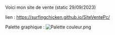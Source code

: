 Voici mon site de vente (static 29/09/2023)

lien : https://surfingchicken.github.io/SiteVentePc/

Palette graphique : ![Palette couleur.png](https://surfingchicken.github.io/SiteVentePc/asset/Palette_couleur.png)